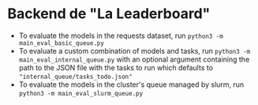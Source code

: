 # Backend de "La Leaderboard"

- To evaluate the models in the requests dataset, run `python3 -m main_eval_basic_queue.py`
- To evaluate a custom combination of models and tasks, run `python3 -m main_eval_internal_queue.py` with an optional argument containing the path to the JSON file with the tasks to run which defaults to `"internal_queue/tasks_todo.json"`
- To evaluate the models in the cluster's queue managed by slurm, run `python3 -m main_eval_slurm_queue.py`
